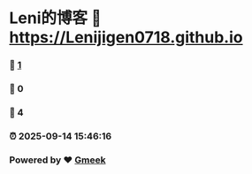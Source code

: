 # Leni的博客 :link: https://Lenijigen0718.github.io 
### :page_facing_up: [1](https://Lenijigen0718.github.io/tag.html) 
### :speech_balloon: 0 
### :hibiscus: 4 
### :alarm_clock: 2025-09-14 15:46:16 
### Powered by :heart: [Gmeek](https://github.com/Meekdai/Gmeek)
